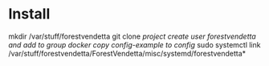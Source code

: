 # Install
mkdir /var/stuff/forestvendetta
git clone *project*
*create user forestvendetta and add to group docker*
*copy config-example to config*
sudo systemctl link /var/stuff/forestvendetta/ForestVendetta/misc/systemd/forestvendetta*

